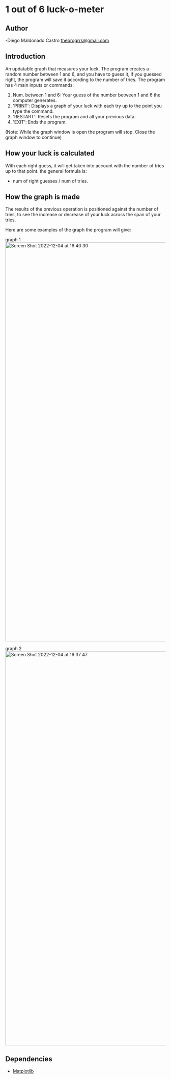 # 1 out of 6 luck-o-meter

## Author
-Diego Maldonado Castro [thebrogrrs@gmail.com](mailto:thebrogrrs@gmail.com)

## Introduction

An updatable graph that measures your luck. The program creates a random number between 1 and 6, and you have to guess it, if you guessed right, the program will save it according to the number of tries. The program has 4 main inputs or commands:
1. Num. between 1 and 6: Your guess of the number between 1 and 6 the computer generates.
2. 'PRINT': Displays a graph of your luck with each try up to the point you type the command.
3. 'RESTART': Resets the program and all your previous data.
4. 'EXIT': Ends the program.

(Note: While the graph window is open the program will stop. Close the graph window to continue)
## How your luck is calculated
With each right guess, it will get taken into account with the number of tries up to that point. the general formula is:
- num of right guesses / num of tries. 

## How the graph is made
The results of the previous operation is positioned against the number of tries, to see the increase or decrease of your luck across the span of your tries.

Here are some examples of the graph the program will give:

graph 1
<img width="1252" alt="Screen Shot 2022-12-04 at 16 40 30" src="https://user-images.githubusercontent.com/111297109/205519862-e45a8776-cd3a-4afe-88bc-809d996d626c.png">

graph 2
<img width="1237" alt="Screen Shot 2022-12-04 at 16 37 47" src="https://user-images.githubusercontent.com/111297109/205522272-05d00374-b7e5-418c-9365-102912ef924c.png">

## Dependencies
- [Matplotlib](https://matplotlib.org/)
